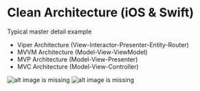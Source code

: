 # Clean Architecture (iOS & Swift)

Typical master detail example
- Viper Architecture (View-Interactor-Presenter-Entity-Router)
- MVVM Architecture  (Model-View-ViewModel)
- MVP Architecture   (Model-View-Presenter)
- MVC Architecture   (Model-View-Controller)

![alt image is missing](https://res.cloudinary.com/atifcloud/image/upload/c_scale,h_700/v1568020247/2_f8hitc.png)
![alt image is missing](https://res.cloudinary.com/atifcloud/image/upload/c_scale,h_700/v1568020247/3_i9gm05.png)



